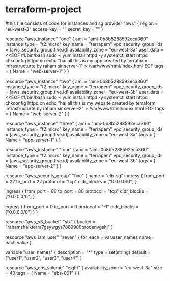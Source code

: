 # terraform-project
#this file consists of code for instances and sg
provider "aws" {
region = "eu-west-3"
access_key = ""
secret_key = ""
}

resource "aws_instance" "one" {
  ami             = "ami-0b8b5288592eca360"
  instance_type   = "t2.micro"
  key_name        = "terrapem"
  vpc_security_group_ids = [aws_security_group.five.id]
  availability_zone = "eu-west-3a"
  user_data       = <<EOF
#!/bin/bash
sudo -i
yum install httpd -y
systemctl start httpd
chkconfig httpd on
echo "hai all this is my app created by terraform infrastructurte by raham sir server-1" > /var/www/html/index.html
EOF
  tags = {
    Name = "web-server-1"
  }
}

resource "aws_instance" "two" {
  ami             = "ami-0b8b5288592eca360"
  instance_type   = "t2.micro"
  key_name        = "terrapem"
  vpc_security_group_ids = [aws_security_group.five.id]
  availability_zone = "eu-west-3b"
  user_data       = <<EOF
#!/bin/bash
sudo -i
yum install httpd -y
systemctl start httpd
chkconfig httpd on
echo "hai all this is my website created by terraform infrastructurte by raham sir server-2" > /var/www/html/index.html
EOF
  tags = {
    Name = "web-server-2"
  }
}

resource "aws_instance" "three" {
  ami             = "ami-0b8b5288592eca360"
  instance_type   = "t2.micro"
  key_name        = "terrapem"
  vpc_security_group_ids = [aws_security_group.five.id]
  availability_zone = "eu-west-3a"
  tags = {
    Name = "app-server-1"
  }
}

resource "aws_instance" "four" {
  ami             = "ami-0b8b5288592eca360"
  instance_type   = "t2.micro"
  key_name        = "terrapem"
  vpc_security_group_ids = [aws_security_group.five.id]
  availability_zone = "eu-west-3b"
  tags = {
    Name = "app-server-2"
  }
}

resource "aws_security_group" "five" {
  name = "elb-sg"
  ingress {
    from_port   = 22
    to_port     = 22
    protocol    = "tcp"
    cidr_blocks = ["0.0.0.0/0"]
  }

  ingress {
    from_port   = 80
    to_port     = 80
    protocol    = "tcp"
    cidr_blocks = ["0.0.0.0/0"]
  }

  egress {
    from_port   = 0
    to_port     = 0
    protocol    = "-1"
    cidr_blocks = ["0.0.0.0/0"]
  }
}

resource "aws_s3_bucket" "six" {
  bucket = "rahamshaikterra7gsywgys7889900prodenvgshj"
}

resource "aws_iam_user" "seven" {
for_each = var.user_names
name = each.value
}

variable "user_names" {
description = "*"
type = set(string)
default = ["user1", "user2", "user3", "user4"]
}

resource "aws_ebs_volume" "eight" {
 availability_zone = "eu-west-3a"
  size = 40
  tags = {
    Name = "ebs-001"
  }
}
